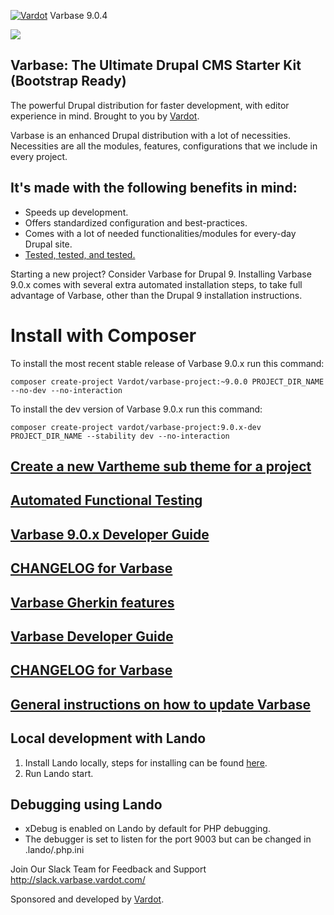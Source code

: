 [![Vardot](https://circleci.com/gh/Vardot/varbase/tree/9.0.x.svg?style=shield)](https://app.circleci.com/pipelines/github/Vardot/varbase/442/workflows/5e219d99-e342-4ab1-a51c-65d938654abc) Varbase 9.0.4

[![](https://www.drupal.org/files/styles/grid-3/public/project-images/Medium-Logo%20Color%20with%20padding.png)](https://www.drupal.org/project/varbase)

## Varbase: The Ultimate Drupal CMS Starter Kit (Bootstrap Ready)

The powerful Drupal distribution for faster development, with editor experience
in mind. Brought to you by [Vardot](https://www.vardot.com/).

Varbase is an enhanced Drupal distribution with a lot of necessities.
Necessities are all the modules, features, configurations that we include
in every project.


## It's made with the following benefits in mind:

* Speeds up development.
* Offers standardized configuration and best-practices.
* Comes with a lot of needed functionalities/modules for every-day Drupal site.
* [Tested, tested, and tested.](https://travis-ci.org/Vardot/varbase/builds)

Starting a new project? Consider Varbase for Drupal 9.
Installing Varbase 9.0.x comes with several extra automated installation
steps, to take full advantage of Varbase, other than the Drupal 9 installation
instructions.


# Install with Composer

To install the most recent stable release of Varbase 9.0.x run this command:
```
composer create-project Vardot/varbase-project:~9.0.0 PROJECT_DIR_NAME --no-dev --no-interaction
```

To install the dev version of Varbase 9.0.x run this command:
```
composer create-project vardot/varbase-project:9.0.x-dev PROJECT_DIR_NAME --stability dev --no-interaction
```

## [Create a new Vartheme sub theme for a project](https://github.com/Vardot/varbase/tree/9.0.x/scripts/README.md)

## [Automated Functional Testing](https://github.com/Vardot/varbase/blob/9.0.x/tests/README.md)

## [Varbase 9.0.x Developer Guide](https://docs.varbase.vardot.com)

## [CHANGELOG for Varbase](https://github.com/Vardot/varbase/blob/9.0.x/CHANGELOG.md)

## [Varbase Gherkin features](https://github.com/Vardot/varbase/blob/9.0.x/tests/features/varbase/README.md)

## [Varbase Developer Guide](https://docs.varbase.vardot.com)

## [CHANGELOG for Varbase](https://github.com/Vardot/varbase/blob/9.0.x/CHANGELOG.md)

## [General instructions on how to update Varbase](https://github.com/Vardot/varbase/blob/9.0.x/UPDATE.md)

## Local development with Lando

1. Install Lando locally, steps for installing can be found [here](https://docs.lando.dev/basics/installation.html).
2. Run Lando start.

## Debugging using Lando

- xDebug is enabled on Lando by default for PHP debugging.
- The debugger is set to listen for the port 9003 but can be changed in .lando/.php.ini


Join Our Slack Team for Feedback and Support
http://slack.varbase.vardot.com/

Sponsored and developed by [Vardot](https://www.drupal.org/vardot).
